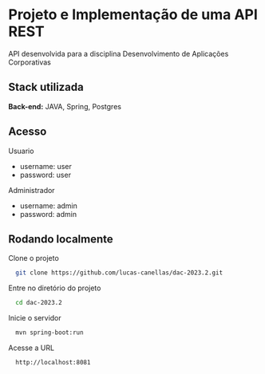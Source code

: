 # Projeto e Implementação de uma API REST

API desenvolvida para a disciplina Desenvolvimento de Aplicações Corporativas


## Stack utilizada


**Back-end:** JAVA, Spring, Postgres

## Acesso
Usuario
- username: user
- password: user

Administrador
- username: admin
- password: admin


## Rodando localmente

Clone o projeto

```bash
  git clone https://github.com/lucas-canellas/dac-2023.2.git
```

Entre no diretório do projeto

```bash
  cd dac-2023.2
```



Inicie o servidor

```bash
  mvn spring-boot:run
```

Acesse a URL

```bash
  http://localhost:8081
```

